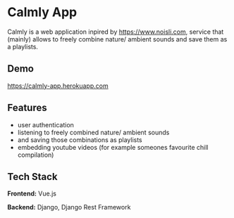 
# Calmly App

Calmly is a web application inpired by https://www.noisli.com, service that (mainly) allows to freely 
combine nature/ ambient sounds and save them as a playlists.




## Demo

https://calmly-app.herokuapp.com


## Features

- user authentication
- listening to freely combined nature/ ambient sounds
- and saving those combinations as playlists
- embedding youtube videos (for example someones favourite chill compilation)


## Tech Stack

**Frontend:** Vue.js

**Backend:** Django, Django Rest Framework


